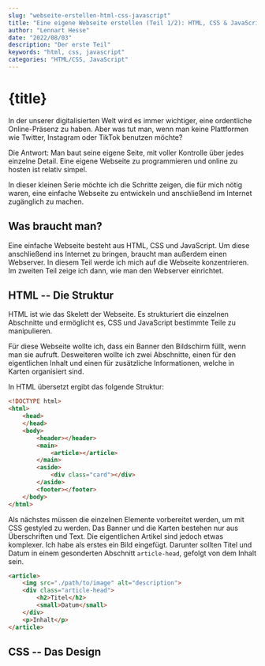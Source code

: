 ```yaml
---
slug: "webseite-erstellen-html-css-javascript"
title: "Eine eigene Webseite erstellen (Teil 1/2): HTML, CSS & JavaScript"
author: "Lennart Hesse"
date: "2022/08/03"
description: "Der erste Teil"
keywords: "html, css, javascript"
categories: "HTML/CSS, JavaScript"
---
```


# {title}

In der unserer digitalisierten Welt wird es immer wichtiger, eine ordentliche Online-Präsenz zu haben. Aber was tut man, wenn man keine Plattformen wie Twitter, Instagram oder TikTok benutzen möchte?

Die Antwort: Man baut seine eigene Seite, mit voller Kontrolle über jedes einzelne Detail. Eine eigene Webseite zu programmieren und online zu hosten ist relativ simpel.

In dieser kleinen Serie möchte ich die Schritte zeigen, die für mich nötig waren, eine einfache Webseite zu entwickeln und anschließend im Internet zugänglich zu machen.

## Was braucht man?

Eine einfache Webseite besteht aus HTML, CSS und JavaScript. Um diese anschließend ins Internet zu bringen, braucht man außerdem einen Webserver. In diesem Teil werde ich mich auf die Webseite konzentrieren. Im zweiten Teil zeige ich dann, wie man den Webserver einrichtet.

## HTML -- Die Struktur

HTML ist wie das Skelett der Webseite. Es strukturiert die einzelnen Abschnitte und ermöglicht es, CSS und JavaScript bestimmte Teile zu manipulieren.

Für diese Webseite wollte ich, dass ein Banner den Bildschirm füllt, wenn man sie aufruft. Desweiteren wollte ich zwei Abschnitte, einen für den eigentlichen Inhalt und einen für zusätzliche Informationen, welche in Karten organisiert sind.

In HTML übersetzt ergibt das folgende Struktur:

```html
<!DOCTYPE html>
<html>
    <head>
    </head>
    <body>
        <header></header>
        <main>
            <article></article>
        </main>
        <aside>
            <div class="card"></div>
        </aside>
        <footer></footer>
    </body>
</html>
```

Als nächstes müssen die einzelnen Elemente vorbereitet werden, um mit CSS gestyled zu werden. Das Banner und die Karten bestehen nur aus Überschriften und Text. Die eigentlichen Artikel sind jedoch etwas komplexer. Ich habe als erstes ein Bild eingefügt. Darunter sollten Titel und Datum in einem gesonderten Abschnitt `article-head`, gefolgt von dem Inhalt sein.

```html
<article>
    <img src="./path/to/image" alt="description">
    <div class="article-head">
        <h2>Titel</h2>
        <small>Datum</small>
    </div>
    <p>Inhalt</p>
</article>
```

## CSS -- Das Design